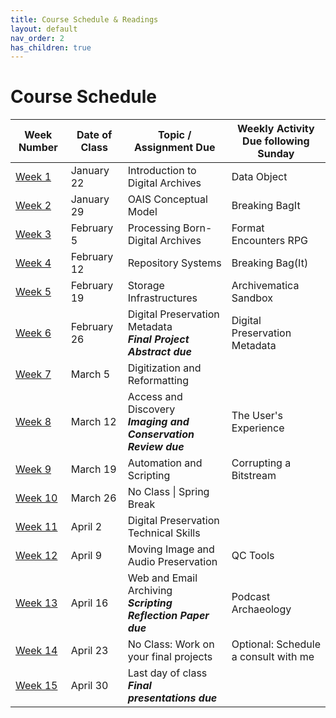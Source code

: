 ```yaml
---
title: Course Schedule & Readings
layout: default
nav_order: 2
has_children: true
---
```


# Course Schedule

| Week Number | Date of Class  | Topic / Assignment Due                                  | Weekly Activity<br>Due following Sunday        |
|-------------|----------------|---------------------------------------------------------|------------------------|
| [Week 1](week_01.html)  | January 22 | Introduction to Digital Archives | Data Object |
| [Week 2](week_02.html)  | January 29 | OAIS Conceptual Model | Breaking BagIt |
| [Week 3](week_03.html)  | February 5 | Processing Born-Digital Archives | Format Encounters RPG |
| [Week 4](week_04.html)  | February 12 | Repository Systems | Breaking Bag(It) |
| [Week 5](week_05.html)  | February 19 | Storage Infrastructures | Archivematica Sandbox |
| [Week 6](week_06.html)  | February 26 | Digital Preservation Metadata<br>**_Final Project Abstract due_** | Digital Preservation Metadata |
| [Week 7](week_07.html)  | March 5 | Digitization and Reformatting |
| [Week 8](week_08.html)  | March 12 | Access and Discovery<br>**_Imaging and Conservation Review due_** | The User's Experience |
| [Week 9](week_09.html)  | March 19 | Automation and Scripting | Corrupting a Bitstream |
| [Week 10](week_10.html) | March 26 | No Class \| Spring Break |
| [Week 11](week_11.html) | April 2 | Digital Preservation Technical Skills |
| [Week 12](week_12.html) | April 9 | Moving Image and Audio Preservation | QC Tools |
| [Week 13](week_13.html) | April 16 | Web and Email Archiving<br>**_Scripting Reflection Paper due_** | Podcast Archaeology |
| [Week 14](week_14.html) | April 23 | No Class: Work on your final projects | Optional: Schedule a consult with me |
| [Week 15](week_15.html) | April 30 | Last day of class<br>**_Final presentations due_** |  |
